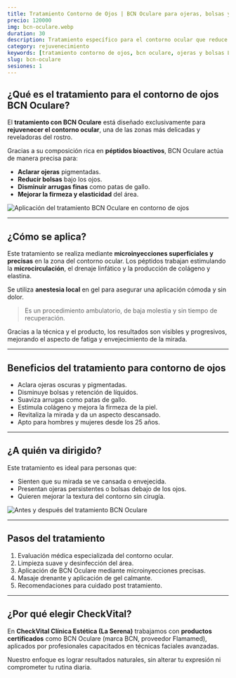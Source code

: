 ```yaml
---
title: Tratamiento Contorno de Ojos | BCN Oculare para ojeras, bolsas y arrugas
precio: 120000
img: bcn-oculare.webp
duration: 30
description: Tratamiento específico para el contorno ocular que reduce ojeras, bolsas y arrugas finas. Mejora microcirculación, firmeza y revitaliza la mirada. Ideal para hombres y mujeres con signos de fatiga.
category: rejuvenecimiento
keywords: [tratamiento contorno de ojos, bcn oculare, ojeras y bolsas La Serena, mirada rejuvenecida, arrugas contorno ocular, péptidos mirada descansada, estética CheckVital]
slug: bcn-oculare
sesiones: 1
---
```


## ¿Qué es el tratamiento para el contorno de ojos BCN Oculare?

<div class="flex flex-col md:flex-row gap-8 items-start my-8">

  <!-- Texto original -->
  <div class="w-full md:w-1/2 text-base text-gray-800 space-y-4">
    <p>
      El <strong>tratamiento con BCN Oculare</strong> está diseñado exclusivamente para <strong>rejuvenecer el contorno ocular</strong>, una de las zonas más delicadas y reveladoras del rostro.
    </p>
    <p>
      Gracias a su composición rica en <strong>péptidos bioactivos</strong>, BCN Oculare actúa de manera precisa para:
    </p>
    <ul class="list-disc pl-5 space-y-2">
      <li><strong>Aclarar ojeras</strong> pigmentadas.</li>
      <li><strong>Reducir bolsas</strong> bajo los ojos.</li>
      <li><strong>Disminuir arrugas finas</strong> como patas de gallo.</li>
      <li><strong>Mejorar la firmeza y elasticidad</strong> del área.</li>
    </ul>
  </div>

  <!-- Imagen -->
  <div class="w-full md:w-1/2">
    <img 
      src="/oculare.webp" 
      alt="Aplicación del tratamiento BCN Oculare en contorno de ojos" 
      class="w-full aspect-[4/3] object-cover rounded-2xl shadow-lg"
    />
  </div>
</div>

---

## ¿Cómo se aplica?

<p class="text-base text-gray-800">
  Este tratamiento se realiza mediante <strong>microinyecciones superficiales y precisas</strong> en la zona del contorno ocular. Los péptidos trabajan estimulando la <strong>microcirculación</strong>, el drenaje linfático y la producción de colágeno y elastina.
</p>

<p class="text-base text-gray-800 mt-2">
  Se utiliza <strong>anestesia local</strong> en gel para asegurar una aplicación cómoda y sin dolor.
</p>

<blockquote class="text-gray-600 italic border-l-4 border-primary pl-4 my-4">
  Es un procedimiento ambulatorio, de baja molestia y sin tiempo de recuperación.
</blockquote>

<p class="text-base text-gray-800">
  Gracias a la técnica y el producto, los resultados son visibles y progresivos, mejorando el aspecto de fatiga y envejecimiento de la mirada.
</p>

---

## Beneficios del tratamiento para contorno de ojos

<ul class="list-disc pl-5 space-y-2 text-base text-gray-800">
  <li>Aclara ojeras oscuras y pigmentadas.</li>
  <li>Disminuye bolsas y retención de líquidos.</li>
  <li>Suaviza arrugas como patas de gallo.</li>
  <li>Estimula colágeno y mejora la firmeza de la piel.</li>
  <li>Revitaliza la mirada y da un aspecto descansado.</li>
  <li>Apto para hombres y mujeres desde los 25 años.</li>
</ul>

---

## ¿A quién va dirigido?

<div class="flex flex-col md:flex-row gap-8 items-start my-8">

  <!-- Texto -->
  <div class="w-full md:w-1/2 text-base text-gray-800 space-y-4">
    <p class="font-medium">
      Este tratamiento es ideal para personas que:
    </p>
    <ul class="list-disc pl-5 space-y-2">
      <li>Sienten que su mirada se ve cansada o envejecida.</li>
      <li>Presentan ojeras persistentes o bolsas debajo de los ojos.</li>
      <li>Quieren mejorar la textura del contorno sin cirugía.</li>
    </ul>
  </div>

  <!-- Imagen -->
  <div class="w-full md:w-1/2">
    <img 
      src="/bcn2.webp" 
      alt="Antes y después del tratamiento BCN Oculare" 
      class="w-full aspect-[4/3] object-cover rounded-2xl shadow-lg"
    />
  </div>
</div>

---

## Pasos del tratamiento

<ol class="list-decimal pl-5 space-y-2 text-base text-gray-800">
  <li>Evaluación médica especializada del contorno ocular.</li>
  <li>Limpieza suave y desinfección del área.</li>
  <li>Aplicación de BCN Oculare mediante microinyecciones precisas.</li>
  <li>Masaje drenante y aplicación de gel calmante.</li>
  <li>Recomendaciones para cuidado post tratamiento.</li>
</ol>

---

## ¿Por qué elegir CheckVital?

<p class="text-base text-gray-800">
  En <strong>CheckVital Clínica Estética (La Serena)</strong> trabajamos con <strong>productos certificados</strong> como BCN Oculare (marca BCN, proveedor Flamamed), aplicados por profesionales capacitados en técnicas faciales avanzadas.
</p>

<p class="text-base text-gray-800 mt-4">
  Nuestro enfoque es lograr resultados naturales, sin alterar tu expresión ni comprometer tu rutina diaria.
</p>


